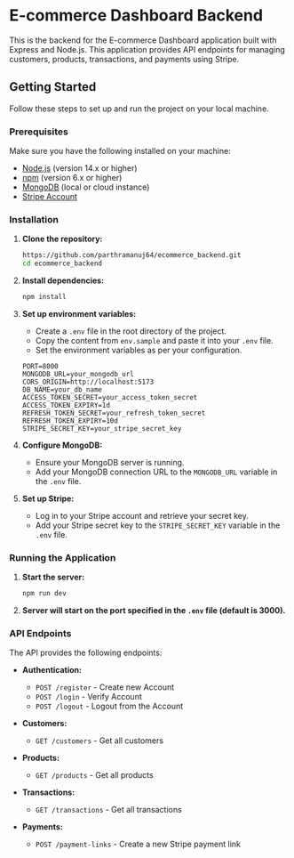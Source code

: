 # E-commerce Dashboard Backend

This is the backend for the E-commerce Dashboard application built with Express and Node.js. This application provides API endpoints for managing customers, products, transactions, and payments using Stripe.

## Getting Started

Follow these steps to set up and run the project on your local machine.

### Prerequisites

Make sure you have the following installed on your machine:

- [Node.js](https://nodejs.org/) (version 14.x or higher)
- [npm](https://www.npmjs.com/get-npm) (version 6.x or higher)
- [MongoDB](https://www.mongodb.com/) (local or cloud instance)
- [Stripe Account](https://stripe.com/)

### Installation

1. **Clone the repository:**

   ```sh
   https://github.com/parthramanuj64/ecommerce_backend.git
   cd ecommerce_backend
   ```

2. **Install dependencies:**

   ```sh
   npm install
   ```

3. **Set up environment variables:**

   - Create a `.env` file in the root directory of the project.
   - Copy the content from `env.sample` and paste it into your `.env` file.
   - Set the environment variables as per your configuration.

   ```env
   PORT=8000
   MONGODB_URL=your_mongodb_url
   CORS_ORIGIN=http://localhost:5173
   DB_NAME=your_db_name
   ACCESS_TOKEN_SECRET=your_access_token_secret
   ACCESS_TOKEN_EXPIRY=1d
   REFRESH_TOKEN_SECRET=your_refresh_token_secret
   REFRESH_TOKEN_EXPIRY=10d
   STRIPE_SECRET_KEY=your_stripe_secret_key
   ```

4. **Configure MongoDB:**

   - Ensure your MongoDB server is running.
   - Add your MongoDB connection URL to the `MONGODB_URL` variable in the `.env` file.

5. **Set up Stripe:**

   - Log in to your Stripe account and retrieve your secret key.
   - Add your Stripe secret key to the `STRIPE_SECRET_KEY` variable in the `.env` file.

### Running the Application

1. **Start the server:**

   ```sh
   npm run dev
   ```

2. **Server will start on the port specified in the `.env` file (default is 3000).**

### API Endpoints

The API provides the following endpoints:

- **Authentication:**

  - `POST /register` - Create new Account
  - `POST /login` - Verify Account
  - `POST /logout` - Logout from the Account

- **Customers:**

  - `GET /customers` - Get all customers

- **Products:**

  - `GET /products` - Get all products

- **Transactions:**

  - `GET /transactions` - Get all transactions

- **Payments:**
  - `POST /payment-links` - Create a new Stripe payment link
